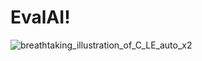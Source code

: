 # EvalAI!

![breathtaking_illustration_of_C_LE_auto_x2](https://github.com/user-attachments/assets/e20e01ed-4b29-4239-b778-09f1f9ad7804)
